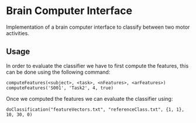# Brain Computer Interface

Implementation of a brain computer interface to
classify between two motor activities.

## Usage
In order to evaluate the classifier we have to first compute
the features, this can be done using the following command:

`computeFeatures(<subject>, <task>, <nFeatures>, <arFeatures>)`
`computeFeatures('S001', 'Task2', 4, true)`

Once we computed the features we can evaluate the classifier
using:

`doClassification("featureVectors.txt", "referenceClass.txt", {1, 1}, 10, 30, 0)`